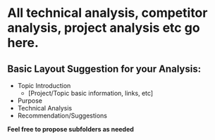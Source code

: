# All technical analysis, competitor analysis, project analysis etc go here.

## Basic Layout Suggestion for your Analysis:
 - Topic Introduction
	 - [Project/Topic basic information, links, etc] 
 - Purpose
 - Technical Analysis
 - Recommendation/Suggestions

**Feel free to propose subfolders as needed**
